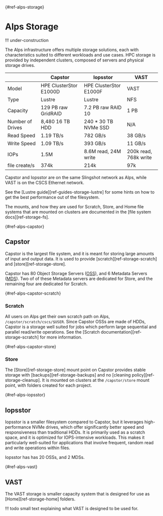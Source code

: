 [](){#ref-alps-storage}
# Alps Storage

!!! under-construction

The Alps infrastructure offers multiple storage solutions, each with characteristics suited to different workloads and use cases.
HPC storage is provided by independent clusters, composed of servers and physical storage drives.

|              | Capstor                | Iopsstor               | VAST                |
|--------------|------------------------|------------------------|---------------------|
| Model        | HPE ClusterStor E1000D | HPE ClusterStor E1000F | VAST                |
| Type         | Lustre                 | Lustre                 | NFS                 |
| Capacity     | 129 PB raw GridRAID    | 7.2 PB raw RAID 10     | 1 PB                |
| Number of Drives | 8,480 16 TB HDD    | 240 * 30 TB NVMe SSD   | N/A                 |
| Read Speed   | 1.19 TB/s              | 782 GB/s               | 38 GB/s             |
| Write Speed  | 1.09 TB/s              | 393 GB/s               | 11 GB/s             |
| IOPs         | 1.5M                   | 8.6M read, 24M write   | 200k read, 768k write |
| file create/s| 374k                   | 214k                   | 97k                 |

Capstor and Iopsstor are on the same Slingshot network as Alps, while VAST is on the CSCS Ethernet network.

See the [Lustre guide][ref-guides-storage-lustre] for some hints on how to get the best performance out of the filesystem.

The mounts, and how they are used for Scratch, Store, and Home file systems that are mounted on clusters are documented in the [file system docs][ref-storage-fs].

[](){#ref-alps-capstor}
## Capstor

Capstor is the largest file system, and it is meant for storing large amounts of input and output data.
It is used to provide [scratch][ref-storage-scratch] and [store][ref-storage-store].

Capstor has 80 Object Storage Servers ([OSS](https://wiki.lustre.org/Lustre_Object_Storage_Service_(OSS))), and 6 Metadata Servers ([MDS](https://wiki.lustre.org/Lustre_Metadata_Service_(MDS))). 
Two of of these Metadata servers are dedicated for Store, and the remaining four are dedicated for Scratch.

[](){#ref-alps-capstor-scratch}
### Scratch

All users on Alps get their own scratch path on Alps, `/capstor/scratch/cscs/$USER`.
Since Capstor OSSs are made of HDDs, Capstor is a storage well suited for jobs which perform large sequential and parallel read/write operations.
See the [Scratch documentation][ref-storage-scratch] for more information.

[](){#ref-alps-capstor-store}
### Store

The [Store][ref-storage-store] mount point on Capstor provides stable storage with [backups][ref-storage-backups] and no [cleaning policy][ref-storage-cleanup].
It is mounted on clusters at the `/capstor/store` mount point, with folders created for each project.

[](){#ref-alps-iopsstor}
## Iopsstor

Iopsstor is a smaller filesystem compared to Capstor, but it leverages high-performance NVMe drives, which offer significantly better speed and responsiveness than traditional HDDs.
It is primarily used as a scratch space, and it is optimized for IOPS-intensive workloads. 
This makes it particularly well-suited for applications that involve frequent, random read and write operations within files.

Iopsstor has has 20 OSSs, and 2 MDSs. 

[](){#ref-alps-vast}
## VAST

The VAST storage is smaller capacity system that is designed for use as [Home][ref-storage-home] folders.

!!! todo
    small text explaining what VAST is designed to be used for.


